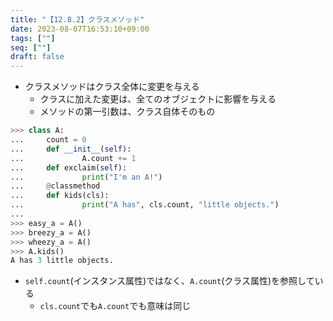 ```yaml
---
title: "【12.8.2】クラスメソッド"
date: 2023-08-07T16:53:10+09:00
tags: [""]
seq: [""]
draft: false
---
```


- クラスメソッドはクラス全体に変更を与える
  - クラスに加えた変更は、全てのオブジェクトに影響を与える
  - メソッドの第一引数は、クラス自体そのもの

```python
>>> class A:
...     count = 0
...     def __init__(self):
...             A.count += 1
...     def exclaim(self):
...             print("I'm an A!")
...     @classmethod
...     def kids(cls):
...             print("A has", cls.count, "little objects.")
...
>>> easy_a = A()
>>> breezy_a = A()
>>> wheezy_a = A()
>>> A.kids()
A has 3 little objects.
```

- `self.count`(インスタンス属性)ではなく、`A.count`(クラス属性)を参照している
  - `cls.count`でも`A.count`でも意味は同じ